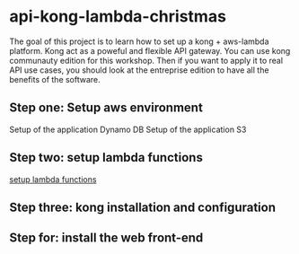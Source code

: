 # api-kong-lambda-christmas

The goal of this project is to learn how to set up a kong + aws-lambda platform.
Kong act as a poweful and flexible API gateway. You can use kong communauty edition for this workshop. Then if you want to apply it to real API use cases, you should look at the entreprise edition to have all the benefits of the software.

## Step one: Setup aws environment

Setup of the application Dynamo DB
Setup of the application S3

## Step two: setup lambda functions

[setup lambda functions](./lambda-functions/lambda-functions.md)

## Step three: kong installation and configuration

## Step for: install the web front-end
